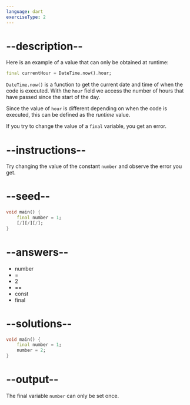 ```yaml
---
language: dart
exerciseType: 2
---
```


# --description--

Here is an example of a value that can only be obtained at runtime:

```dart
final currentHour = DateTime.now().hour;
```

`DateTime.now()` is a function to get the current date and time of when the code is executed.
With the `hour` field we access the number of hours that have passed since the start of the day.

Since the value of `hour` is different depending on when the code is executed, this can be defined as the _runtime_ value.

If you try to change the value of a `final` variable, you get an error.

# --instructions--

Try changing the value of the constant `number` and observe the error you get.

# --seed--

```dart
void main() {
    final number = 1;
    [/][/][/];
}
```

# --answers--

- number
-  = 
- 2
-  == 
- const
- final

# --solutions--

```dart
void main() {
    final number = 1;
    number = 2;
}
```

# --output--

The final variable `number` can only be set once.
